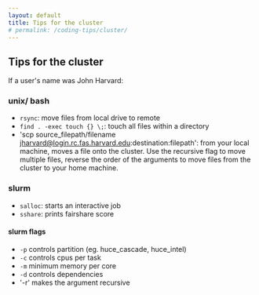 ```yaml
---
layout: default
title: Tips for the cluster
# permalink: /coding-tips/cluster/
---
```


## Tips for the cluster

If a user's name was John Harvard:

### unix/ bash
- `rsync`: move files from local drive to remote
- `find . -exec touch {} \;`: touch all files within a directory 
- 'scp source_filepath/filename jharvard@login.rc.fas.harvard.edu:destination:filepath': from your local machine, moves a file onto the cluster. Use the recursive flag to move multiple files, reverse the order of the arguments to move files from the cluster to your home machine.

### slurm
- `salloc`: starts an interactive job
- `sshare`: prints fairshare score

#### slurm flags 
- `-p` controls partition (eg. huce_cascade, huce_intel)
- `-c` controls cpus per task 
- `-m` minimum memory per core
- `-d` controls dependencies
- '-r' makes the argument recursive
